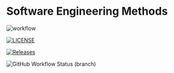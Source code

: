 # Software Engineering Methods

![workflow](https://github.com/Almohammadi-k/SeMethods40630855/actions/workflows/main.yml/badge.svg)

[![LICENSE](https://img.shields.io/github/license/Almohammadi-k/sem.svg?style=flat-square)](https://github.com/Almohammadi-k/sem/blob/master/LICENSE)

[![Releases](https://img.shields.io/github/release/Almohammadi-k/sem/all.svg?style=flat-square)](https://github.com/Almohammadi-k/sem/releases)

![GitHub Workflow Status (branch)](https://img.shields.io/github/actions/workflow/status/Almohammadi-k/SeMethods40630855/main.yml/all.svg)
